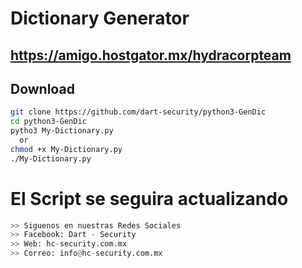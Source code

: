 # Dictionary Generator
## https://amigo.hostgator.mx/hydracorpteam

## Download
```bash
git clone https://github.com/dart-security/python3-GenDic
cd python3-GenDic
pytho3 My-Dictionary.py
  or
chmod +x My-Dictionary.py
./My-Dictionary.py
```
# El Script se seguira actualizando
```python
>> Siguenos en nuestras Redes Sociales
>> Facebook: Dart - Security
>> Web: hc-security.com.mx
>> Correo: info@hc-security.com.mx
```
